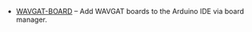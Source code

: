 - [WAVGAT-BOARD](https://github.com/paraplin/wavgat-board) – Add WAVGAT boards to the Arduino IDE via board manager.

